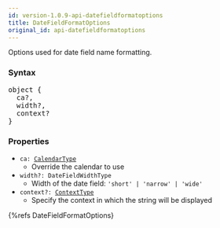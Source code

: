 ```yaml
---
id: version-1.0.9-api-datefieldformatoptions
title: DateFieldFormatOptions
original_id: api-datefieldformatoptions
---
```


Options used for date field name formatting.

### Syntax

<pre class="syntax">
object {
  ca?,
  width?,
  context?
}
</pre>

### Properties

  - <code class="def">ca: <span>[CalendarType](api-calendartype.html)</span></code>
    - Override the calendar to use
  - <code class="def">width?: <span>DateFieldWidthType</span></code>
    - Width of the date field: `'short' | 'narrow' | 'wide'`
  - <code class="def">context?: <span>[ContextType](api-contexttype.html)</span></code>
    - Specify the context in which the string will be displayed

{%refs DateFieldFormatOptions}
